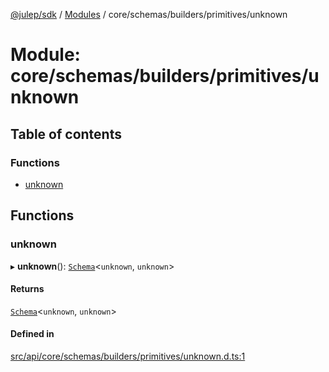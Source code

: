 [@julep/sdk](../README.md) / [Modules](../modules.md) / core/schemas/builders/primitives/unknown

# Module: core/schemas/builders/primitives/unknown

## Table of contents

### Functions

- [unknown](core_schemas_builders_primitives_unknown.md#unknown)

## Functions

### unknown

▸ **unknown**(): [`Schema`](core_schemas_Schema.md#schema)\<`unknown`, `unknown`\>

#### Returns

[`Schema`](core_schemas_Schema.md#schema)\<`unknown`, `unknown`\>

#### Defined in

[src/api/core/schemas/builders/primitives/unknown.d.ts:1](https://github.com/julep-ai/samantha-monorepo/blob/9aefd53/sdks/js/src/api/core/schemas/builders/primitives/unknown.d.ts#L1)
